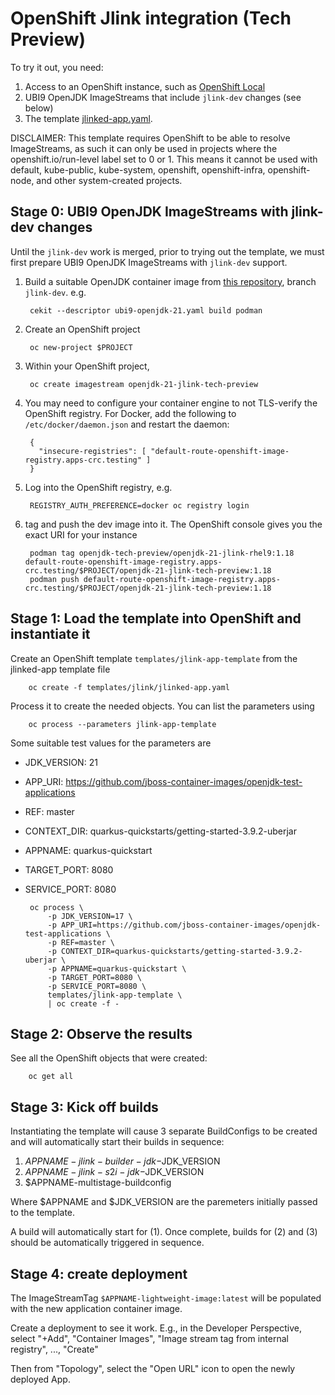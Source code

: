 # OpenShift Jlink integration (Tech Preview)

To try it out,
you need:

1. Access to an OpenShift instance, such as [OpenShift Local](https://developers.redhat.com/products/openshift-local/overview)
2. UBI9 OpenJDK ImageStreams that include `jlink-dev` changes (see below)
3. The template [jlinked-app.yaml](jlinked-app.yaml).

DISCLAIMER: This template requires OpenShift to be able to resolve ImageStreams, as such it can only be used in projects where the openshift.io/run-level label set to 0 or 1. This means it cannot be used with default, kube-public, kube-system, openshift, openshift-infra, openshift-node, and other system-created projects.

## Stage 0: UBI9 OpenJDK ImageStreams with jlink-dev changes

Until the `jlink-dev` work is merged, prior to trying out the template, we must first
prepare UBI9 OpenJDK ImageStreams with `jlink-dev` support.

1. Build a suitable OpenJDK container image from [this
   repository](https://github.com/jboss-container-images/openjdk),
   branch `jlink-dev`. e.g.

        cekit --descriptor ubi9-openjdk-21.yaml build podman

2. Create an OpenShift project

        oc new-project $PROJECT

3. Within your OpenShift project,

        oc create imagestream openjdk-21-jlink-tech-preview

4. You may need to configure your container engine to not TLS-verify the OpenShift
   registry. For Docker, add the following to `/etc/docker/daemon.json` and restart
   the daemon:

        {
          "insecure-registries": [ "default-route-openshift-image-registry.apps-crc.testing" ]
        }

5. Log into the OpenShift registry, e.g.

        REGISTRY_AUTH_PREFERENCE=docker oc registry login

6. tag and push the dev image into it. The OpenShift console gives you the
   exact URI for your instance

        podman tag openjdk-tech-preview/openjdk-21-jlink-rhel9:1.18 default-route-openshift-image-registry.apps-crc.testing/$PROJECT/openjdk-21-jlink-tech-preview:1.18
        podman push default-route-openshift-image-registry.apps-crc.testing/$PROJECT/openjdk-21-jlink-tech-preview:1.18

## Stage 1: Load the template into OpenShift and instantiate it

Create an OpenShift template `templates/jlink-app-template` from the jlinked-app template file

        oc create -f templates/jlink/jlinked-app.yaml 

Process it to create the needed objects. You can list the parameters using

        oc process --parameters jlink-app-template

Some suitable test values for the parameters are

 * JDK_VERSION: 21
 * APP_URI: https://github.com/jboss-container-images/openjdk-test-applications
 * REF: master
 * CONTEXT_DIR: quarkus-quickstarts/getting-started-3.9.2-uberjar
 * APPNAME: quarkus-quickstart
 * TARGET_PORT: 8080
 * SERVICE_PORT: 8080

        oc process \
            -p JDK_VERSION=17 \
            -p APP_URI=https://github.com/jboss-container-images/openjdk-test-applications \
            -p REF=master \
            -p CONTEXT_DIR=quarkus-quickstarts/getting-started-3.9.2-uberjar \
            -p APPNAME=quarkus-quickstart \
            -p TARGET_PORT=8080 \
            -p SERVICE_PORT=8080 \
            templates/jlink-app-template \
            | oc create -f -

## Stage 2: Observe the results

See all the OpenShift objects that were created:

        oc get all

## Stage 3: Kick off builds

Instantiating the template will cause 3 separate BuildConfigs to be created and will automatically start their builds in sequence:

1. $APPNAME-jlink-builder-jdk-$JDK_VERSION
2. $APPNAME-jlink-s2i-jdk-$JDK_VERSION
3. $APPNAME-multistage-buildconfig

Where $APPNAME and $JDK_VERSION are the paremeters initially passed to the template.

A build will automatically start for (1). Once complete, builds for (2) and (3) should be automatically triggered in sequence.

## Stage 4: create deployment

The ImageStreamTag `$APPNAME-lightweight-image:latest` will be populated with the new application container image.

Create a deployment to see it work. E.g., in the Developer Perspective, select
"+Add", "Container Images", "Image stream tag from internal registry", ...,
"Create"

Then from "Topology", select the "Open URL" icon to open the newly deployed
App.
